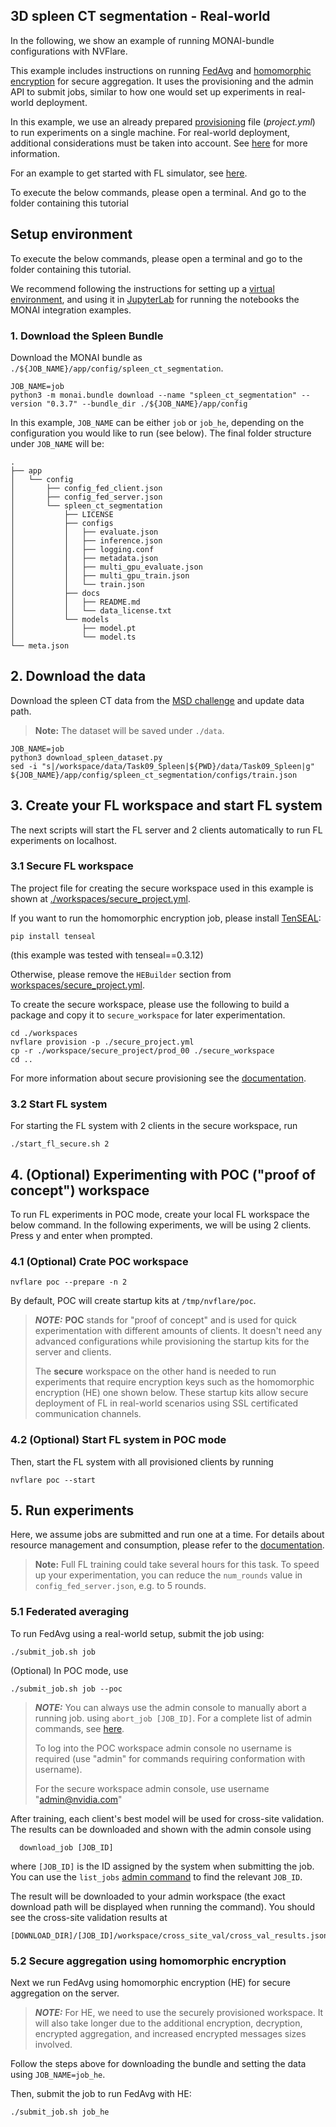 ## 3D spleen CT segmentation - Real-world
In the following, we show an example of running MONAI-bundle configurations with NVFlare.

This example includes instructions on running [FedAvg](https://arxiv.org/abs/1602.05629)
and [homomorphic encryption](https://developer.nvidia.com/blog/federated-learning-with-homomorphic-encryption/)
for secure aggregation.
It uses the provisioning and the admin API to submit jobs, similar to how one would set up experiments in
real-world deployment.

In this example, we use an already prepared [provisioning](https://nvflare.readthedocs.io/en/main/programming_guide/provisioning_system.html) 
file (*project.yml*) to run experiments on a single machine.
For real-world deployment, additional considerations must be taken into account.
See [here](https://nvflare.readthedocs.io/en/latest/real_world_fl.html) for more information.

For an example to get started with FL simulator, see [here](../spleen_ct_segmentation_sim/README.md).

To execute the below commands, please open a terminal.
And go to the folder containing this tutorial

## Setup environment

To execute the below commands, please open a terminal
and go to the folder containing this tutorial.

We recommend following the instructions for setting up a [virtual environment](../../../../examples/README.md#set-up-a-virtual-environment),
and using it in [JupyterLab](../../../../examples/README.md#notebooks) for running the notebooks the MONAI integration examples.

### 1. Download the Spleen Bundle

Download the MONAI bundle as `./${JOB_NAME}/app/config/spleen_ct_segmentation`.

```
JOB_NAME=job
python3 -m monai.bundle download --name "spleen_ct_segmentation" --version "0.3.7" --bundle_dir ./${JOB_NAME}/app/config
``` 

In this example, `JOB_NAME` can be either `job` or `job_he`, depending on the configuration you would like to run (see below).
The final folder structure under `JOB_NAME` will be:
```
.
├── app
│   └── config
│       ├── config_fed_client.json
│       ├── config_fed_server.json
│       └── spleen_ct_segmentation
│           ├── LICENSE
│           ├── configs
│           │   ├── evaluate.json
│           │   ├── inference.json
│           │   ├── logging.conf
│           │   ├── metadata.json
│           │   ├── multi_gpu_evaluate.json
│           │   ├── multi_gpu_train.json
│           │   └── train.json
│           ├── docs
│           │   ├── README.md
│           │   └── data_license.txt
│           └── models
│               ├── model.pt
│               └── model.ts
└── meta.json
```

## 2. Download the data
Download the spleen CT data from the [MSD challenge](http://medicaldecathlon.com/) and update data path.

> **Note:** The dataset will be saved under `./data`.
```
JOB_NAME=job
python3 download_spleen_dataset.py
sed -i "s|/workspace/data/Task09_Spleen|${PWD}/data/Task09_Spleen|g" ${JOB_NAME}/app/config/spleen_ct_segmentation/configs/train.json
```


## 3. Create your FL workspace and start FL system

The next scripts will start the FL server and 2 clients automatically to run FL experiments on localhost.

### 3.1 Secure FL workspace

The project file for creating the secure workspace used in this example is shown at
[./workspaces/secure_project.yml](./workspaces/secure_project.yml).

If you want to run the homomorphic encryption job, please install [TenSEAL](https://github.com/OpenMined/TenSEAL):
```
pip install tenseal
```
(this example was tested with tenseal==0.3.12)

Otherwise, please remove the `HEBuilder` section from [workspaces/secure_project.yml](./workspaces/secure_project.yml).

To create the secure workspace, please use the following to build a package and copy it
to `secure_workspace` for later experimentation.
```
cd ./workspaces
nvflare provision -p ./secure_project.yml
cp -r ./workspace/secure_project/prod_00 ./secure_workspace
cd ..
```
For more information about secure provisioning see the [documentation](https://nvflare.readthedocs.io/en/latest/programming_guide/provisioning_system.html).

### 3.2 Start FL system

For starting the FL system with 2 clients in the secure workspace, run
```
./start_fl_secure.sh 2
```

## 4. (Optional) Experimenting with POC ("proof of concept") workspace
To run FL experiments in POC mode, create your local FL workspace the below command.
In the following experiments, we will be using 2 clients. Press y and enter when prompted.

### 4.1 (Optional) Crate POC workspace
```
nvflare poc --prepare -n 2
```
By default, POC will create startup kits at `/tmp/nvflare/poc`.

> **_NOTE:_** **POC** stands for "proof of concept" and is used for quick experimentation
> with different amounts of clients.
> It doesn't need any advanced configurations while provisioning the startup kits for the server and clients.
> 
> The **secure** workspace on the other hand is needed to run experiments that require encryption keys such as the
> homomorphic encryption (HE) one shown below. These startup kits allow secure deployment of FL in real-world scenarios
> using SSL certificated communication channels.

### 4.2 (Optional)  Start FL system in POC mode

Then, start the FL system with all provisioned clients by running
```
nvflare poc --start
```

## 5. Run experiments

Here, we assume jobs are submitted and run one at a time.
For details about resource management and consumption, please refer to the [documentation](https://nvflare.readthedocs.io/en/latest/programming_guide/resource_manager_and_consumer.html).

> **Note:** Full FL training could take several hours for this task.
> To speed up your experimentation, you can reduce the `num_rounds` value in `config_fed_server.json`, e.g. to 5 rounds.

### 5.1 Federated averaging

To run FedAvg using a real-world setup, submit the job using:
```
./submit_job.sh job
```
(Optional) In POC mode, use
```
./submit_job.sh job --poc
```

> **_NOTE:_** You can always use the admin console to manually abort a running job.
  using `abort_job [JOB_ID]`.
> For a complete list of admin commands, see [here](https://nvflare.readthedocs.io/en/main/real_world_fl/operation.html).
>
> To log into the POC workspace admin console no username is required
> (use "admin" for commands requiring conformation with username).
>
> For the secure workspace admin console, use username "admin@nvidia.com"

After training, each client's best model will be used for cross-site validation.
The results can be downloaded and shown with the admin console using
```
  download_job [JOB_ID]
```
where `[JOB_ID]` is the ID assigned by the system when submitting the job.
You can use the `list_jobs` [admin command](https://nvflare.readthedocs.io/en/main/real_world_fl/operation.html#admin-command-prompt) to find the relevant `JOB_ID`.

The result will be downloaded to your admin workspace (the exact download path will be displayed when running the command).
You should see the cross-site validation results at
```
[DOWNLOAD_DIR]/[JOB_ID]/workspace/cross_site_val/cross_val_results.json
```

### 5.2 Secure aggregation using homomorphic encryption

Next we run FedAvg using homomorphic encryption (HE) for secure aggregation on the server.

> **_NOTE:_** For HE, we need to use the securely provisioned workspace.
> It will also take longer due to the additional encryption, decryption, encrypted aggregation,
> and increased encrypted messages sizes involved.

Follow the steps above for downloading the bundle and setting the data using `JOB_NAME=job_he`.

Then, submit the job to run FedAvg with HE:
```
./submit_job.sh job_he
```
